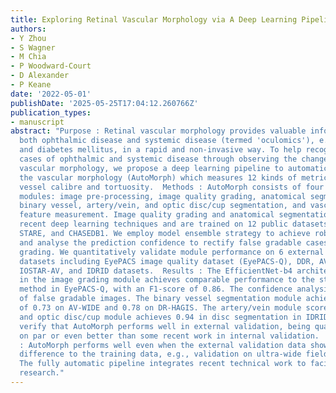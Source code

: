 ```yaml
---
title: Exploring Retinal Vascular Morphology via A Deep Learning Pipeline
authors:
- Y Zhou
- S Wagner
- M Chia
- P Woodward-Court
- D Alexander
- P Keane
date: '2022-05-01'
publishDate: '2025-05-25T17:04:12.260766Z'
publication_types:
- manuscript
abstract: "Purpose : Retinal vascular morphology provides valuable information for
  both ophthalmic disease and systemic disease (termed 'oculomics'), e.g., atherosclerosis
  and diabetes mellitus, in a rapid and non-invasive way. To help recognise high risk
  cases of ophthalmic and systemic disease through observing the changes of retinal
  vascular morphology, we propose a deep learning pipeline to automatically analyse
  the vascular morphology (AutoMorph) which measures 12 kinds of metrics, such as
  vessel calibre and tortuosity.  Methods : AutoMorph consists of four functional
  modules: image pre-processing, image quality grading, anatomical segmentation, including
  binary vessel, artery/vein, and optic disc/cup segmentation, and vascular morphology
  feature measurement. Image quality grading and anatomical segmentation use the most
  recent deep learning techniques and are trained on 12 public datasets, such as DRIVE,
  STARE, and CHASEDB1. We employ model ensemble strategy to achieve robust results
  and analyse the prediction confidence to rectify false gradable cases in image quality
  grading. We quantitatively validate module performance on 6 external publicly available
  datasets including EyePACS image quality dataset (EyePACS-Q), DDR, AV-WIDE, DR-HAGIS,
  IOSTAR-AV, and IDRID datasets.  Results : The EfficientNet-b4 architecture used
  in the image grading module achieves comparable performance to the state-of-the-art
  method in EyePACS-Q, with an F1-score of 0.86. The confidence analysis reduces 76%
  of false gradable images. The binary vessel segmentation module achieves an F1-score
  of 0.73 on AV-WIDE and 0.78 on DR-HAGIS. The artery/vein module scores 0.66 on IOSTAR-AV,
  and optic disc/cup module achieves 0.94 in disc segmentation in IDRID. These results
  verify that AutoMorph performs well in external validation, being quantitatively
  on par or even better than some recent work in internal validation.  Conclusions
  : AutoMorph performs well even when the external validation data shows significant
  difference to the training data, e.g., validation on ultra-wide field retinal photography.
  The fully automatic pipeline integrates recent technical work to facilitate 'oculomics'
  research."
---
```

